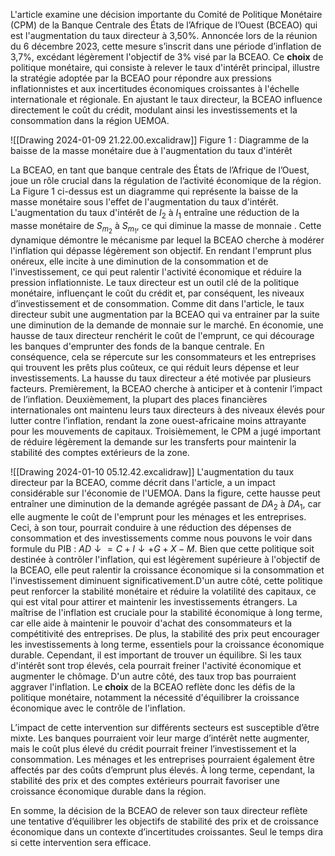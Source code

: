 L'article examine une décision importante du Comité de Politique Monétaire (CPM) de la Banque Centrale des États de l’Afrique de l’Ouest (BCEAO) qui est l'augmentation du taux directeur à 3,50%. Annoncée lors de la réunion du 6 décembre 2023, cette mesure s’inscrit dans une période d’inflation de 3,7%, excédant légèrement l'objectif de 3% visé par la BCEAO. Ce **choix** de politique monétaire, qui consiste à relever le taux d'intérêt principal, illustre la stratégie adoptée par la BCEAO pour répondre aux pressions inflationnistes et aux incertitudes économiques croissantes à l'échelle internationale et régionale. En ajustant le taux directeur, la BCEAO influence directement le coût du crédit, modulant ainsi les investissements et la consommation dans la région UEMOA. 

![[Drawing 2024-01-09 21.22.00.excalidraw]]
	Figure 1 : Diagramme de la baisse de la masse monétaire due à l'augmentation du taux d'intérêt

La BCEAO, en tant que banque centrale des États de l’Afrique de l’Ouest, joue un rôle crucial dans la régulation de l’activité économique de la région. La Figure 1 ci-dessus est un diagramme qui représente la baisse de la masse monétaire sous l'effet de l'augmentation du taux d'intérêt. L'augmentation du taux d'intérêt de $I_2$ à $I_1$ entraîne une réduction de la masse monétaire de $S_{m_{2}}$ à $S_{m_{1}}$, ce qui diminue la masse de monnaie . Cette dynamique démontre le mécanisme par lequel la BCEAO cherche à modérer l'inflation qui dépasse légèrement son objectif. En rendant l'emprunt plus onéreux, elle incite à une diminution de la consommation et de l'investissement, ce qui peut ralentir l'activité économique et réduire la pression inflationniste. Le taux directeur est un outil clé de la politique monétaire, influençant le coût du crédit et, par conséquent, les niveaux d’investissement et de consommation. Comme dit dans l'article, le taux directeur subit une augmentation par la BCEAO qui va entrainer par la suite une diminution de la demande de monnaie sur le marché. En économie, une hausse de taux directeur renchérit le coût de l'emprunt, ce qui décourage les banques d'emprunter des fonds de la banque centrale. En conséquence, cela se répercute sur les consommateurs et les entreprises qui trouvent les prêts plus coûteux, ce qui réduit leurs dépense et leur investissements. La hausse du taux directeur a été motivée par plusieurs facteurs. Premièrement, la BCEAO cherche à anticiper et à contenir l’impact de l’inflation. Deuxièmement, la plupart des places financières internationales ont maintenu leurs taux directeurs à des niveaux élevés pour lutter contre l’inflation, rendant la zone ouest-africaine moins attrayante pour les mouvements de capitaux. Troisièmement, le CPM a jugé important de réduire légèrement la demande sur les transferts pour maintenir la stabilité des comptes extérieurs de la zone.

![[Drawing 2024-01-10 05.12.42.excalidraw]]
L'augmentation du taux directeur par la BCEAO, comme décrit dans l'article, a un impact considérable sur l'économie de l'UEMOA. Dans la figure, cette hausse peut entraîner une diminution de la demande agrégée passant de $DA_2$ à $DA_1$, car elle augmente le coût de l'emprunt pour les ménages et les entreprises. Ceci, à son tour, pourrait conduire à une réduction des dépenses de consommation et des investissements comme nous pouvons le voir dans formule du PIB : $AD \downarrow = C+I\downarrow+G+X-M$. Bien que cette politique soit destinée à contrôler l'inflation, qui est légèrement supérieure à l'objectif de la BCEAO, elle peut ralentir la croissance économique si la consommation et l'investissement diminuent significativement.D'un autre côté, cette politique peut renforcer la stabilité monétaire et réduire la volatilité des capitaux, ce qui est vital pour attirer et maintenir les investissements étrangers. La maîtrise de l'inflation est cruciale pour la stabilité économique à long terme, car elle aide à maintenir le pouvoir d'achat des consommateurs et la compétitivité des entreprises. De plus, la stabilité des prix peut encourager les investissements à long terme, essentiels pour la croissance économique durable. Cependant, il est important de trouver un équilibre. Si les taux d'intérêt sont trop élevés, cela pourrait freiner l'activité économique et augmenter le chômage. D'un autre côté, des taux trop bas pourraient aggraver l'inflation. Le **choix** de la BCEAO reflète donc les défis de la politique monétaire, notamment la nécessité d'équilibrer la croissance économique avec le contrôle de l'inflation.


L’impact de cette intervention sur différents secteurs est susceptible d’être mixte. Les banques pourraient voir leur marge d’intérêt nette augmenter, mais le coût plus élevé du crédit pourrait freiner l’investissement et la consommation. Les ménages et les entreprises pourraient également être affectés par des coûts d’emprunt plus élevés. À long terme, cependant, la stabilité des prix et des comptes extérieurs pourrait favoriser une croissance économique durable dans la région.

En somme, la décision de la BCEAO de relever son taux directeur reflète une tentative d’équilibrer les objectifs de stabilité des prix et de croissance économique dans un contexte d’incertitudes croissantes. Seul le temps dira si cette intervention sera efficace.



